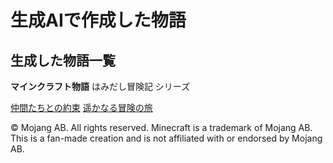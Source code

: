 # 生成AIで作成した物語
## 生成した物語一覧

**マインクラフト物語**
はみだし冒険記 シリーズ

[仲間たちとの約束](https://t2k2pp.github.io/AIXA/Story/1.仲間たちとの約束－本編ー.html)
[遥かなる冒険の旅](https://t2k2pp.github.io/AIXA/Story/2.遥かなる冒険の旅ー本編ー.html)

© Mojang AB. All rights reserved. Minecraft is a trademark of Mojang AB.
This is a fan-made creation and is not affiliated with or endorsed by Mojang AB.
